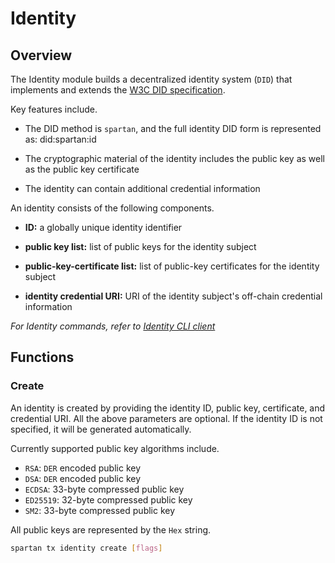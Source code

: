 # Identity

## Overview

The Identity module builds a decentralized identity system (`DID`) that implements and extends the [W3C DID specification](https://www.w3.org/TR/did-core/).

Key features include.

- The DID method is `spartan`, and the full identity DID form is represented as: did:spartan:id

- The cryptographic material of the identity includes the public key as well as the public key certificate

- The identity can contain additional credential information

An identity consists of the following components.

- **ID:** a globally unique identity identifier

- **public key list:** list of public keys for the identity subject

- **public-key-certificate list:** list of public-key certificates for the identity subject

- **identity credential URI:** URI of the identity subject's off-chain credential information

_For Identity commands, refer to [Identity CLI client](../cli-client/identity.md)_

## Functions

### Create

An identity is created by providing the identity ID, public key, certificate, and credential URI. All the above parameters are optional. If the identity ID is not specified, it will be generated automatically.

Currently supported public key algorithms include.

- `RSA`: `DER` encoded public key
- `DSA`: `DER` encoded public key
- `ECDSA`: 33-byte compressed public key
- `ED25519`: 32-byte compressed public key
- `SM2`: 33-byte compressed public key

All public keys are represented by the `Hex` string.

```bash
spartan tx identity create [flags]
```